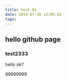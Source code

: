```yaml
---
title: test-01
date: 2019-07-30 13:05:14
tags:
---
```


## hello github page

### test2333

hello ok?

99999999
